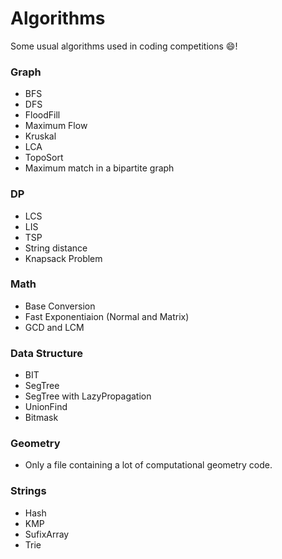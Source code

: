 # Algorithms

Some usual algorithms used in coding competitions :smile:!

### Graph
  - BFS
  - DFS
  - FloodFill
  - Maximum Flow
  - Kruskal
  - LCA
  - TopoSort
  - Maximum match in a bipartite graph

### DP

  - LCS
  - LIS
  - TSP
  - String distance
  - Knapsack Problem

### Math

  - Base Conversion
  - Fast Exponentiaion (Normal and Matrix)
  - GCD and LCM

### Data Structure

  - BIT
  - SegTree
  - SegTree with LazyPropagation
  - UnionFind
  - Bitmask

### Geometry
  
  - Only a file containing a lot of computational geometry code.
  
### Strings

  - Hash
  - KMP
  - SufixArray
  - Trie
